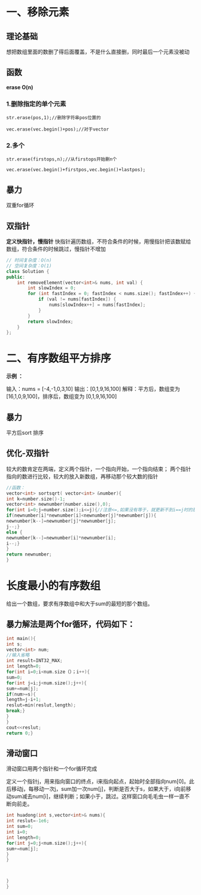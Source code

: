 # 一、移除元素
## 理论基础
想把数组里面的数删了得后面覆盖，不是什么直接删，同时最后一个元素没被动
## 函数
**erase O(n)**
### 1.删除指定的单个元素
```
str.erase(pos,1);//删除字符串pos位置的

vec.erase(vec.begin()+pos);//对于vector
```
### 2.多个
```
str.erase(firstops,n);//从firstops开始删n个

vec.erase(vec.begin()+firstpos,vec.begin()+lastpos);
```
## 暴力
双重for循环
## 双指针
**定义快指针，慢指针**
快指针遍历数组，不符合条件的时候，用慢指针把该数赋给数组，符合条件的时候跳过，慢指针不增加


```CPP
// 时间复杂度：O(n)
// 空间复杂度：O(1)
class Solution {
public:
    int removeElement(vector<int>& nums, int val) {
        int slowIndex = 0;
        for (int fastIndex = 0; fastIndex < nums.size(); fastIndex++) {
            if (val != nums[fastIndex]) {
                nums[slowIndex++] = nums[fastIndex];
            }
        }
        return slowIndex;
    }
};
```
# 二、有序数组平方排序
**示例 ：**

输入：nums = [-4,-1,0,3,10]
输出：[0,1,9,16,100]
解释：平方后，数组变为 [16,1,0,9,100]，排序后，数组变为 [0,1,9,16,100]
## 暴力
平方后sort 排序
## 优化-双指针
较大的数肯定在两端，定义两个指针，一个指向开始，一个指向结束；
两个指针指向的数进行比较，较大的放入新数组，再移动那个较大数的指针

```cpp
//函数：
vector<int> sortsqrt( vector<int> &number){
int k=number.size()-1;
vector<int> newnumber(number.size(),0);
for(int i=0;j=number.size();i<=j){//注意<=,如果没有等于，就更新不到i==j时的那个数
if(newnumber[i]*newnumber[i]<newnumber[j]*newnumber[j]){
newnumber[k--]=newnumber[j]*newnumber[j];
j--;}
else {
newnumber[k--]=newnumber[i]*newnumber[i];
i--;}
}
return newnumber;
}
```
# 长度最小的有序数组
给出一个数组，要求有序数组中和大于sum的最短的那个数组。

## 暴力解法是两个for循环，代码如下：
```cpp
int main(){
int s;
vector<int> num;
//输入省略
int result=INT32_MAX;
int length=0;
for(int i=0;i<num.size（）；i++){
sum=0;
for(int j=i;j<num.size();j++){
sum+=num[j];
if(num>=s){
length=j-i+1;
reslut=min(reslut,length);
break;}
}
}
cout<<reslut;
return 0;}
```
## 滑动窗口
滑动窗口用两个指针和一个for循环完成


定义一个指针j，用来指向窗口的终点，i来指向起点，起始时全部指向num[0]。此后移动j，每移动一次j，sum加一次num[j]，判断是否大于s，如果大于，i向前移动sum减去num[i]，继续判断；如果小于，跳过。这样窗口向毛毛虫一样一直不断向前走。
```cpp
int huadong(int s,vector<int>& nums){
int reslut=-1e6;
int sum=0;
int i=0;
int length=0;
for(int j=0;j<num.size();j++){
sum+=num[j];
}
}



}
}
